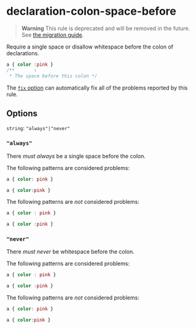 # declaration-colon-space-before

> **Warning** This rule is deprecated and will be removed in the future. See [the migration guide](https://github.com/stylelint/stylelint/tree/15.9.0/docsmigration-guideto-15.md).

Require a single space or disallow whitespace before the colon of declarations.

<!-- prettier-ignore -->
```css
a { color :pink }
/**       ↑
 * The space before this colon */
```

The [`fix` option](https://github.com/stylelint/stylelint/tree/15.9.0/docsuser-guideoptions.md#fix) can automatically fix all of the problems reported by this rule.

## Options

`string`: `"always"|"never"`

### `"always"`

There _must always_ be a single space before the colon.

The following patterns are considered problems:

<!-- prettier-ignore -->
```css
a { color: pink }
```

<!-- prettier-ignore -->
```css
a { color:pink }
```

The following patterns are _not_ considered problems:

<!-- prettier-ignore -->
```css
a { color : pink }
```

<!-- prettier-ignore -->
```css
a { color :pink }
```

### `"never"`

There _must never_ be whitespace before the colon.

The following patterns are considered problems:

<!-- prettier-ignore -->
```css
a { color : pink }
```

<!-- prettier-ignore -->
```css
a { color :pink }
```

The following patterns are _not_ considered problems:

<!-- prettier-ignore -->
```css
a { color: pink }
```

<!-- prettier-ignore -->
```css
a { color:pink }
```
